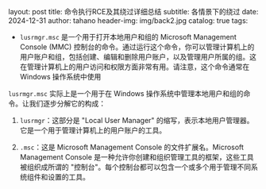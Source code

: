 



layout:   post
title:   命令执行RCE及其绕过详细总结
subtitle:   各情景下的绕过
date:       2024-12-31
author:     tahano
header-img: img/back2.jpg
catalog: true
tags:



- `lusrmgr.msc` 是一个用于打开本地用户和组的 Microsoft Management Console (MMC) 控制台的命令。通过运行这个命令，你可以管理计算机上的用户账户和组，包括创建、编辑和删除用户账户，以及管理用户所属的组。这在管理计算机上的用户访问和权限方面非常有用。请注意，这个命令通常在 Windows 操作系统中使用

`lusrmgr.msc` 实际上是一个用于在 Windows 操作系统中管理本地用户和组的命令。让我们逐步分解它的构成：

1. `lusrmgr`：这部分是 "Local User Manager" 的缩写，表示本地用户管理器。它是一个用于管理计算机上的用户账户的工具。
  
2. `.msc`：这是 Microsoft Management Console 的文件扩展名。Microsoft Management Console 是一种允许你创建和组织管理工具的框架，这些工具被组织成所谓的 "控制台"。每个控制台都可以包含一个或多个用于管理不同系统组件和设置的工具。
